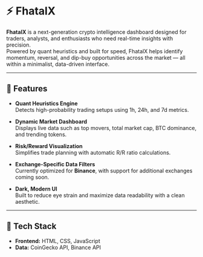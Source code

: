 # ⚡ FhatalX

**FhatalX** is a next-generation crypto intelligence dashboard designed for traders, analysts, and enthusiasts who need real-time insights with precision.  
Powered by quant heuristics and built for speed, FhatalX helps identify momentum, reversal, and dip-buy opportunities across the market — all within a minimalist, data-driven interface.

---

## 🧠 Features

- **Quant Heuristics Engine**  
  Detects high-probability trading setups using 1h, 24h, and 7d metrics.

- **Dynamic Market Dashboard**  
  Displays live data such as top movers, total market cap, BTC dominance, and trending tokens.

- **Risk/Reward Visualization**  
  Simplifies trade planning with automatic R/R ratio calculations.

- **Exchange-Specific Data Filters**  
  Currently optimized for **Binance**, with support for additional exchanges coming soon.

- **Dark, Modern UI**  
  Built to reduce eye strain and maximize data readability with a clean aesthetic.

---

## 🧩 Tech Stack

- **Frontend:** HTML, CSS, JavaScript  
- **Data:** CoinGecko API, Binance API  
